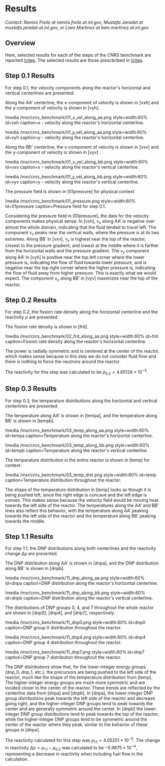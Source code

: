 # Results

*Contact: Ramiro Freile at ramiro.freile.at.inl.gov, Mustafa Jaradat at mustafa.jaradat.at.inl.gov, or Liam Martinez at liam.martinez.at.inl.gov*

## Overview

Here, selected results for each of the steps of the CNRS benchmark are reported [!citep](cnrs_inl).
The selected results are those prescbribed in [!citep](TIBERGA2020107428).

## Step 0.1 Results

For step 0.1, the velocity components along the reactor's horizontal and vertical centerlines are presented.

Along the AA' centerline, the x-component of velocity is shown in [vxh] and the y-component of velocity is shown in [vyh].

!media /msr/cnrs_benchmark/01_x_vel_along_aa.png
       style=width:60%
       id=vxh
       caption=x - velocity along the reactor's horizontal centerline.

!media /msr/cnrs_benchmark/01_y_vel_along_aa.png
       style=width:60%
       id=vyh
       caption=y - velocity along the reactor's horizontal centerline.

Along the BB' centerline, the x-component of velocity is shown in [vxv] and the y-component of velocity is shown in [vyv] .

!media /msr/cnrs_benchmark/01_x_vel_along_bb.png
       style=width:60%
       id=vxv
       caption=x - velocity along the reactor's vertical centerline.

!media /msr/cnrs_benchmark/01_y_vel_along_bb.png
       style=width:60%
       id=vyv
       caption=y - velocity along the reactor's vertical centerline.

The pressure field is shown in [01pressure] for physical context.

!media /msr/cnrs_benchmark/01_pressure.png
       style=width:60%
       id=01pressure
       caption=Pressure field for step 0.1.

Considering the pressure field in [01pressure], the data for the velocity components makes physical sense.
In [vxh], v$_x$ along AA’ is negative over almost the whole domain, indicating that the fluid tended to travel left.
The component v$_x$ peaks near the vertical walls, where the pressure is at its two extremes.
Along BB’ in [vxv], v$_x$ is highest near the top of the reactor, closest to the pressure gradient, and lowest at the middle where it is farther from the horizontal walls and the pressure gradient.
The v$_y$ component along AA’ in [vyh] is positive near the top left corner where the lower pressure is, indicating the flow of fluid towards lower pressure, and is negative near the top right corner where the higher pressure is, indicating the flow of fluid away from higher pressure.
This is exactly what we would expect.
The component v$_y$ along BB’ in [vyv] maximizes near the top of the reactor.

## Step 0.2 Results

For step 0.2, the fission rate density along the horizontal centerline and the reactivity $\rho$ are presented.

The fission rate density is shown in [frd].

!media /msr/cnrs_benchmark/02_frd_along_aa.png
       style=width:60%
       id=frd
       caption=Fission rate density along the reactor's horizontal centerline.

The power is radially symmetric and is centered at the center of the reactor, which makes sense because in this step we do not consider fluid flow and there is nothing to force the neutrons around the reactor.

The reactivity for this step was calculated to be $\rho_{0.2} = 4.65126 \times 10^{-3}$.

## Step 0.3 Results

For step 0.3, the temperature distributions along the horizontal and vertical centerlines are presented.

The temperature along AA' is shown in [tempa], and the temperature along BB' is shown in [tempb].

!media /msr/cnrs_benchmark/03_temp_along_aa.png
       style=width:60%
       id=tempa
       caption=Temperature along the reactor's horizontal centerline.

!media /msr/cnrs_benchmark/03_temp_along_bb.png
       style=width:60%
       id=tempb
       caption=Temperature along the reactor's vertical centerline.

The temperature distribution in the entire reactor is shown in [temp] for context.

!media /msr/cnrs_benchmark/03_temp_dist.png
       style=width:60%
       id=temp
       caption=Temperature distribution throughout the reactor.

The shape of the temperature distribution in [temp] looks as though it is being pushed left, since the right edge is concave and the left edge is convex.
This makes sense because the velocity field would be moving heat towards the left side of the reactor.
The temperatures along the AA’ and BB’ lines also reflect this behavior, with the temperature along AA’ peaking towards the left side of the reactor and the temperature along BB’ peaking towards the middle.

## Step 1.1 Results

For step 1.1, the DNP distributions along both centerlines and the reactivity change $\Delta \rho$ are presented.

The DNP distribution along AA' is shown in [dnpa], and the DNP distribution along BB' is shown in [dnpb].

!media /msr/cnrs_benchmark/11_dnp_along_aa.png
       style=width:60%
       id=dnpa
       caption=DNP distribution along the reactor's horizontal centerline.

!media /msr/cnrs_benchmark/11_dnp_along_bb.png
       style=width:60%
       id=dnpb
       caption=DNP distribution along the reactor's vertical centerline.

The distributions of DNP groups 0, 4, and 7 throughout the whole reactor are shown in [dnp0], [dnp4], and [dnp7], respectively.

!media /msr/cnrs_benchmark/11_dnp0.png
       style=width:60%
       id=dnp0
       caption=DNP group 0 distribution throughout the reactor.

!media /msr/cnrs_benchmark/11_dnp4.png
       style=width:60%
       id=dnp4
       caption=DNP group 4 distribution throughout the reactor.

!media /msr/cnrs_benchmark/11_dnp7.png
       style=width:60%
       id=dnp7
       caption=DNP group 7 distribution throughout the reactor.

The DNP distributions show that, for the lower-integer energy groups (dnp_0, dnp_1, etc.), the precursors are being pushed to the left side of the reactor, much like the shape of the temperature distribution from [temp].
The higher-integer energy groups are much more symmetric and are located closer to the center of the reactor.
These trends are reflected by the centerline data from [dnpa] and [dnpb].
In [dnpa], the lower-integer DNP group distributions peak towards the left side of the reactor and decrease going right, and the higher-integer DNP groups tend to peak towards the center and are generally symmetric around the center.
In [dnpb] the lower-integer DNP group distributions tend to peak towards the top of the reactor, while the higher-integer DNP groups tend to be symmetric around the center of the reactor where they peak, similar to the behavior of these groups in [dnpa].

The reactivity calculated for this step was $\rho_{1.1} = 4.05251 \times 10^{-3}$.
The change in reactivity $\Delta \rho = \rho_{1.1} - \rho_{0.2}$ was calculated to be $-5.9875 \times 10^{-4}$, representing a decrease in reactivity when including fuel flow in the calculation.